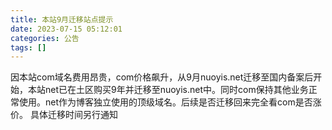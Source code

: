 ```yaml
---
title: 本站9月迁移站点提示
date: 2023-07-15 05:12:01
categories: 公告
tags: []
---
```

因本站com域名费用昂贵，com价格飙升，从9月nuoyis.net迁移至国内备案后开始，本站net已在土区购买9年并迁移至nuoyis.net中。同时com保持其他业务正常使用。net作为博客独立使用的顶级域名。后续是否迁移回来完全看com是否涨价。
具体迁移时间另行通知